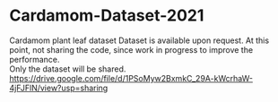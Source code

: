 # Cardamom-Dataset-2021
Cardamom plant leaf dataset
Dataset is available upon request. 
At this point, not sharing the code, since work in progress to improve the performance.  
Only the dataset will be shared.
https://drive.google.com/file/d/1PSoMyw2BxmkC_29A-kWcrhaW-4jFJFlN/view?usp=sharing
